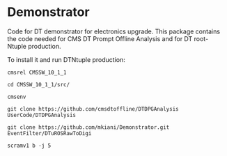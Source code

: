 # Demonstrator


Code for DT demonstrator for electronics upgrade. This package contains the code needed for CMS DT Prompt Offline Analysis and for DT root-Ntuple production.

To install it and run DTNtuple production:

```
cmsrel CMSSW_10_1_1

cd CMSSW_10_1_1/src/

cmsenv

git clone https://github.com/cmsdtoffline/DTDPGAnalysis UserCode/DTDPGAnalysis

git clone https://github.com/mkiani/Demonstrator.git EventFilter/DTuROSRawToDigi 

scramv1 b -j 5

```
